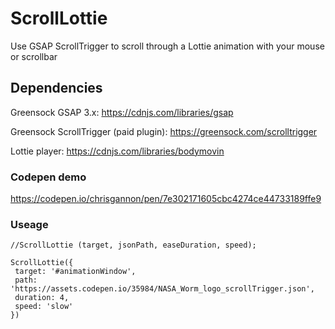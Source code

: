 # ScrollLottie
Use GSAP ScrollTrigger to scroll through a Lottie animation with your mouse or scrollbar

## Dependencies
Greensock GSAP 3.x: https://cdnjs.com/libraries/gsap

Greensock ScrollTrigger (paid plugin): https://greensock.com/scrolltrigger

Lottie player: https://cdnjs.com/libraries/bodymovin


### Codepen demo
https://codepen.io/chrisgannon/pen/7e302171605cbc4274ce44733189ffe9 

### Useage
    //ScrollLottie (target, jsonPath, easeDuration, speed);

    ScrollLottie({
     target: '#animationWindow',
     path: 'https://assets.codepen.io/35984/NASA_Worm_logo_scrollTrigger.json', 
     duration: 4, 
     speed: 'slow'
    })


